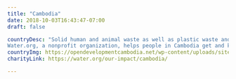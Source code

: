 ```yaml
---
title: "Cambodia"
date: 2018-10-03T16:43:47-07:00
draft: false

countryDesc: "Solid human and animal waste as well as plastic waste and industrial waste contribute to the polluted nature of Cambodia’s water. These pollutants can cause public health issues and problems with illness. 
Water.org, a nonprofit organization, helps people in Cambodia get and keep access to clean water. "
countryImg: https://opendevelopmentcambodia.net/wp-content/uploads/sites/2/2015/07/2187895624_f78f49fef0_b.jpg
charityLink: https://water.org/our-impact/cambodia/ 

---
```


